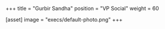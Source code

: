 +++
title = "Gurbir Sandha"
position = "VP Social"
weight = 60

[asset]
image = "execs/default-photo.png"
+++
